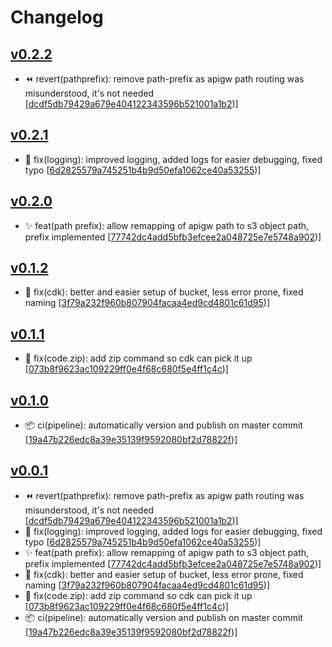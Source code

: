 # Changelog


## [v0.2.2](https://github.com/sladg/s3-lambda/compare/v0.2.1...v0.2.2)

* ⏪️ revert(pathprefix): remove path-prefix as apigw path routing was misunderstood, it's not needed [[dcdf5db79429a679e404122343596b521001a1b2](https://github.com/sladg/s3-lambda/commit/dcdf5db79429a679e404122343596b521001a1b2))]


## [v0.2.1](https://github.com/sladg/s3-lambda/compare/v0.2.0...v0.2.1)

* 🐛 fix(logging): improved logging, added logs for easier debugging, fixed typo [[6d2825579a745251b4b9d50efa1062ce40a53255](https://github.com/sladg/s3-lambda/commit/6d2825579a745251b4b9d50efa1062ce40a53255))]


## [v0.2.0](https://github.com/sladg/s3-lambda/compare/v0.1.2...v0.2.0)

* ✨ feat(path prefix): allow remapping of apigw path to s3 object path, prefix implemented [[77742dc4add5bfb3efcee2a048725e7e5748a902](https://github.com/sladg/s3-lambda/commit/77742dc4add5bfb3efcee2a048725e7e5748a902))]


## [v0.1.2](https://github.com/sladg/s3-lambda/compare/v0.1.1...v0.1.2)

* 🐛 fix(cdk): better and easier setup of bucket, less error prone, fixed naming [[3f79a232f960b807904facaa4ed9cd4801c61d95](https://github.com/sladg/s3-lambda/commit/3f79a232f960b807904facaa4ed9cd4801c61d95))]


## [v0.1.1](https://github.com/sladg/s3-lambda/compare/v0.1.0...v0.1.1)

* 🐛 fix(code.zip): add zip command so cdk can pick it up [[073b8f9623ac109229ff0e4f68c680f5e4ff1c4c](https://github.com/sladg/s3-lambda/commit/073b8f9623ac109229ff0e4f68c680f5e4ff1c4c))]


## [v0.1.0](https://github.com/sladg/s3-lambda/compare/v0.0.1...v0.1.0)

* 📦 ci(pipeline): automatically version and publish on master commit [[19a47b226edc8a39e35139f9592080bf2d78822f](https://github.com/sladg/s3-lambda/commit/19a47b226edc8a39e35139f9592080bf2d78822f))]


## [v0.0.1](https://github.com/sladg/s3-lambda/compare/v0.0.1)

* ⏪️ revert(pathprefix): remove path-prefix as apigw path routing was misunderstood, it's not needed [[dcdf5db79429a679e404122343596b521001a1b2](https://github.com/sladg/s3-lambda/commit/dcdf5db79429a679e404122343596b521001a1b2))]
* 🐛 fix(logging): improved logging, added logs for easier debugging, fixed typo [[6d2825579a745251b4b9d50efa1062ce40a53255](https://github.com/sladg/s3-lambda/commit/6d2825579a745251b4b9d50efa1062ce40a53255))]
* ✨ feat(path prefix): allow remapping of apigw path to s3 object path, prefix implemented [[77742dc4add5bfb3efcee2a048725e7e5748a902](https://github.com/sladg/s3-lambda/commit/77742dc4add5bfb3efcee2a048725e7e5748a902))]
* 🐛 fix(cdk): better and easier setup of bucket, less error prone, fixed naming [[3f79a232f960b807904facaa4ed9cd4801c61d95](https://github.com/sladg/s3-lambda/commit/3f79a232f960b807904facaa4ed9cd4801c61d95))]
* 🐛 fix(code.zip): add zip command so cdk can pick it up [[073b8f9623ac109229ff0e4f68c680f5e4ff1c4c](https://github.com/sladg/s3-lambda/commit/073b8f9623ac109229ff0e4f68c680f5e4ff1c4c))]
* 📦 ci(pipeline): automatically version and publish on master commit [[19a47b226edc8a39e35139f9592080bf2d78822f](https://github.com/sladg/s3-lambda/commit/19a47b226edc8a39e35139f9592080bf2d78822f))]